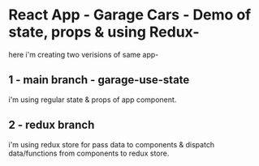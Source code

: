 # React App - Garage Cars - Demo of state, props & using Redux-

here i'm creating two verisions of same app-

## 1 - main branch - garage-use-state

i'm using regular state & props of app component.

## 2 - redux branch

i'm using redux store for pass data to components & dispatch data/functions from components to redux store.
